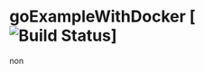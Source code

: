 
# goExampleWithDocker [![Build Status](https://travis-ci.org/salihkemaloglu/goExampleWithDocker)]

non
